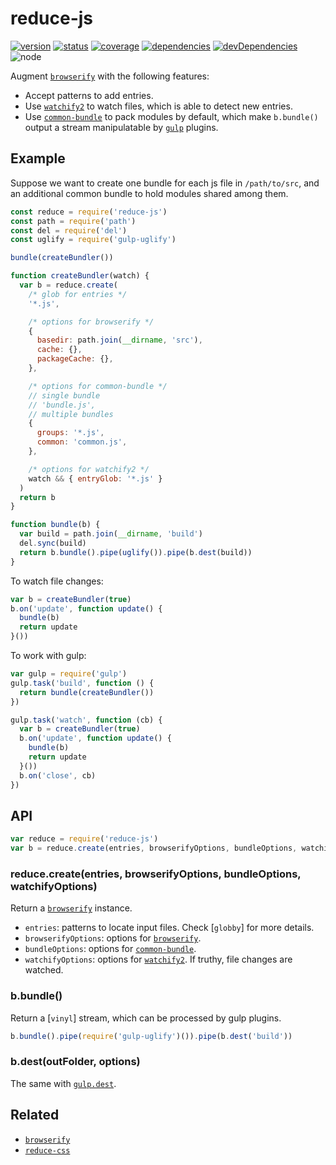 # reduce-js
[![version](https://img.shields.io/npm/v/reduce-js.svg)](https://www.npmjs.org/package/reduce-js)
[![status](https://travis-ci.org/reducejs/reduce-js.svg?branch=master)](https://travis-ci.org/reducejs/reduce-js)
[![coverage](https://img.shields.io/coveralls/reducejs/reduce-js.svg)](https://coveralls.io/github/reducejs/reduce-js)
[![dependencies](https://david-dm.org/reducejs/reduce-js.svg)](https://david-dm.org/reducejs/reduce-js)
[![devDependencies](https://david-dm.org/reducejs/reduce-js/dev-status.svg)](https://david-dm.org/reducejs/reduce-js#info=devDependencies)
![node](https://img.shields.io/node/v/reduce-js.svg)

Augment [`browserify`] with the following features:

* Accept patterns to add entries.
* Use [`watchify2`] to watch files, which is able to detect new entries.
* Use [`common-bundle`] to pack modules by default,
  which make `b.bundle()` output a stream manipulatable by [`gulp`] plugins.

## Example
Suppose we want to create one bundle for each js file in `/path/to/src`,
and an additional common bundle to hold modules shared among them.

```js
const reduce = require('reduce-js')
const path = require('path')
const del = require('del')
const uglify = require('gulp-uglify')

bundle(createBundler())

function createBundler(watch) {
  var b = reduce.create(
    /* glob for entries */
    '*.js',

    /* options for browserify */
    {
      basedir: path.join(__dirname, 'src'),
      cache: {},
      packageCache: {},
    },

    /* options for common-bundle */
    // single bundle
    // 'bundle.js',
    // multiple bundles
    {
      groups: '*.js',
      common: 'common.js',
    },

    /* options for watchify2 */
    watch && { entryGlob: '*.js' }
  )
  return b
}

function bundle(b) {
  var build = path.join(__dirname, 'build')
  del.sync(build)
  return b.bundle().pipe(uglify()).pipe(b.dest(build))
}


```

To watch file changes:
```js
var b = createBundler(true)
b.on('update', function update() {
  bundle(b)
  return update
}())

```

To work with gulp:

```js
var gulp = require('gulp')
gulp.task('build', function () {
  return bundle(createBundler())
})

gulp.task('watch', function (cb) {
  var b = createBundler(true)
  b.on('update', function update() {
    bundle(b)
    return update
  }())
  b.on('close', cb)
})

```


## API

```javascript
var reduce = require('reduce-js')
var b = reduce.create(entries, browserifyOptions, bundleOptions, watchifyOptions)

```

### reduce.create(entries, browserifyOptions, bundleOptions, watchifyOptions)
Return a [`browserify`] instance.

* `entries`: patterns to locate input files. Check [`globby`] for more details.
* `browserifyOptions`: options for [`browserify`].
* `bundleOptions`: options for [`common-bundle`].
* `watchifyOptions`: options for [`watchify2`]. If truthy, file changes are watched.

### b.bundle()
Return a [`vinyl`] stream,
which can be processed by gulp plugins.

```js
b.bundle().pipe(require('gulp-uglify')()).pipe(b.dest('build'))

```
### b.dest(outFolder, options)
The same with [`gulp.dest`].

## Related

* [`browserify`]
* [`reduce-css`]


[`reduce-css`]: https://github.com/reducejs/reduce-css
[`browserify`]: https://www.npmjs.com/package/browserify
[`common-bundle`]: https://www.npmjs.com/package/common-bundle
[`gulp`]: https://www.npmjs.com/package/gulp
[`watchify`]: https://github.com/substack/watchify
[`watchify2`]: https://github.com/reducejs/watchify2
[`gulp.dest`]: https://github.com/gulpjs/vinyl-fs#destfolder-options

